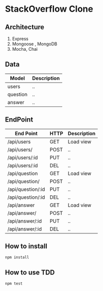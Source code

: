 # StackOverflow Clone

## Architecture
1. Express
2. Mongoose , MongoDB
3. Mocha, Chai


## Data

| Model | Description|
|-------|------------|
| users |..
|question|..
|answer|..


## EndPoint  

| End Point | HTTP| Description|
|-------|------------|---------|
| /api/users | GET | Load view
|/api/users/|POST|..
|/api/users/:id|PUT|..
|/api/users/:id|DEL|..
|/api/question | GET | Load view
|/api/question/|POST|..
|/api/question/:id|PUT|..
|/api/question/:id|DEL|..
|/api/answer | GET | Load view
|/api/answer/|POST|..
|/api/answer/:id|PUT|..
|/api/answer/:id|DEL|..

## How to install

```
npm install
```

## How to use TDD

```
npm test
```

